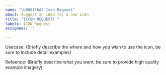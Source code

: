 ```yaml
---
name: "\U0001F6A7 Icon Request"
about: Suggest an idea for a new icon
title: "[ICON REQUEST] "
labels: ICON Request
assignees: ''

---
```


Usecase: (Briefly describe the where and how you wish to use the icon, be sure to include detail examples)

Refeence: (Briefly describe what you want, be sure to provide high quality example imagery)
